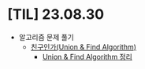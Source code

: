 # [TIL] 23.08.30

* 알고리즘 문제 풀기
    * [친구인가(Union & Find Algorithm)](../java_algorithm/inflearn_algorithm_lecture/src/greedy/친구인가/UnionFindAlgorithm.java)
      * [Union & Find Algorithm 정리](../java_algorithm/inflearn_algorithm_lecture/union_find_algorithm.md)
